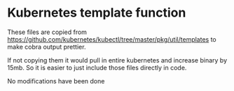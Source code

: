 # Kubernetes template function

These files are copied from https://github.com/kubernetes/kubectl/tree/master/pkg/util/templates to make cobra output prettier.

If not copying them it would pull in entire kubernetes and increase binary by 15mb. So it is easier to just include those files directly in code.

No modifications have been done
